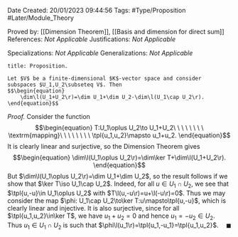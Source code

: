 <div class="topSpace"></div>

Date Created: 20/01/2023 09:44:56
Tags: #Type/Proposition #Later/Module_Theory

Proved by: [[Dimension Theorem]], [[Basis and dimension for direct sum]]
References: <i>Not Applicable</i>
Justifications: <i>Not Applicable</i>

Specializations: <i>Not Applicable</i>
Generalizations: <i>Not Applicable</i>

``` ad-Proposition
title: Proposition.

Let $V$ be a finite-dimensional $K$-vector space and consider subspaces $U_1,U_2\subseteq V$. Then
$$\begin{equation}
    \dim\l(U_1+U_2\r)=\dim U_1+\dim U_2-\dim\l(U_1\cap U_2\r).
\end{equation}$$

```

<i>Proof.</i> Consider the function
$$\begin{equation}
    T:U_1\oplus U_2\to U_1+U_2\ \ \ \ \ \ \ \ \textrm{mapping}\ \ \ \ \ \ \ \ \tpl{u_1,u_2}\mapsto u_1+u_2.
\end{equation}$$
It is clearly linear and surjective, so the Dimension Theorem gives
$$\begin{equation}
    \dim\l(U_1\oplus U_2\r)=\dim\ker T+\dim\l(U_1+U_2\r).
\end{equation}$$
But $\dim\l(U_1\oplus U_2\r)=\dim U_1+\dim U_2$, so the result follows if we show that $\ker T\iso U_1\cap U_2$. Indeed, for all $u\in U_1\cap U_2$, we see that $\tpl{u,-u}\in U_1\oplus U_2$ with $T\l(u,-u\r)=u+\l(-u\r)=0$. Thus we may consider the map $\phi: U_1\cap U_2\to\ker T:u\mapsto\tpl{u,-u}$, which is clearly linear and injective. It is also surjective, since for all $\tpl{u_1,u_2}\in\ker T$, we have $u_1+u_2=0$ and hence $u_1=-u_2\in U_2$. Thus $u_1\in U_1\cap U_2$ is such that $\phi\l(u_1\r)=\tpl{u_1,-u_1}=\tpl{u_1,u_2}$.<span style="float:right;">$\blacksquare$</span>

